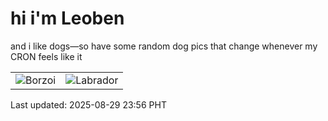 # hi i'm Leoben

and i like dogs—so have some random dog pics that change whenever my CRON feels like it

|  |  |
|--------|----------|
| ![Borzoi](https://random-dog-vercel.vercel.app/api/random-borzoi?v=1756482998) | ![Labrador](https://random-dog-vercel.vercel.app/api/random-labrador?v=1756482998) |

Last updated: 2025-08-29 23:56 PHT
